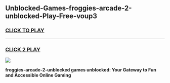 
## Unblocked-Games-froggies-arcade-2-unblocked-Play-Free-voup3
<h3>
<a href="https://premium76.site?title=froggies-arcade-2-unblocked&ref=23A">CLICK TO PLAY</a></h3>
<hr>

<h3>
<a href="https://premium76.site?title=froggies-arcade-2-unblocked&ref=23A">CLICK 2 PLAY</a>
  
</h3>

<a href="https://premium76.site?title=froggies-arcade-2-unblocked&ref=23A"><img src="https://clearcache.store/games.png"></a>


**froggies-arcade-2-unblocked games unblocked: Your Gateway to Fun and Accessible Online Gaming**
